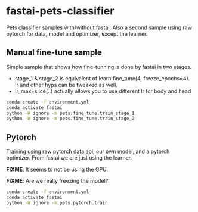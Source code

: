 # fastai-pets-classifier

Pets classifier samples with/without fastai. Also a second sample using raw pytorch for data, model and optimizer, except the learner.

## Manual fine-tune sample

Simple sample that shows how fine-tunning is done by fastai in two stages.

* stage_1 & stage_2 is equivalent of learn.fine_tune(4, freeze_epochs=4). lr and other hyps can be tweaked as well.
* lr_max=slice(..) actually allows you to use different lr for body and head

```bash
conda create -f environment.yml
conda activate fastai
python -W ignore -m pets.fine_tune.train_stage_1
python -W ignore -m pets.fine_tune.train_stage_2
```

## Pytorch

Training using raw pytorch data api, our own model, and a pytorch optimizer. From fastai we are just using the learner.

**FIXME**: It seems to not be using the GPU.

**FIXME**: Are we really freezing the model?

```bash
conda create -f environment.yml
conda activate fastai
python -W ignore -m pets.pytorch.train
```

```
